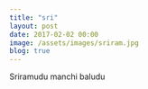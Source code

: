 ```yaml
---
title: "sri"
layout: post
date: 2017-02-02 00:00
image: /assets/images/sriram.jpg
blog: true
---
```

Sriramudu manchi baludu
